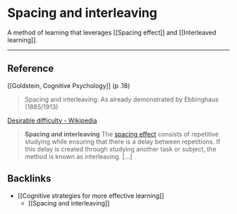 # Spacing and interleaving
A method of learning that leverages [[Spacing effect]] and [[Interleaved learning]].

---
## Reference
[[Goldstein, Cognitive Psychology]] (p .18)
> Spacing and interleaving: As already demonstrated by Ebbinghaus (1885/1913)

[Desirable difficulty - Wikipedia](https://en.wikipedia.org/wiki/Desirable_difficulty#Spacing_and_interleaving)
> **Spacing and interleaving**
> The  [spacing effect](https://en.wikipedia.org/wiki/Spacing_effect)  consists of repetitive studying while ensuring that there is a delay between repetitions. If this delay is created through studying another task or subject, the method is known as interleaving.  [...]

## Backlinks
* [[Cognitive strategies for more effective learning]]
	* [[Spacing and interleaving]]

<!-- #evergreen -->

<!-- {BearID:31D051D6-BCD7-4649-A69F-F7BB3AE748F7-64008-0000020C81E847A6} -->

